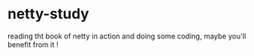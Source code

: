 # netty-study
reading tht book of netty in action and doing some coding, maybe you'll benefit from it !
